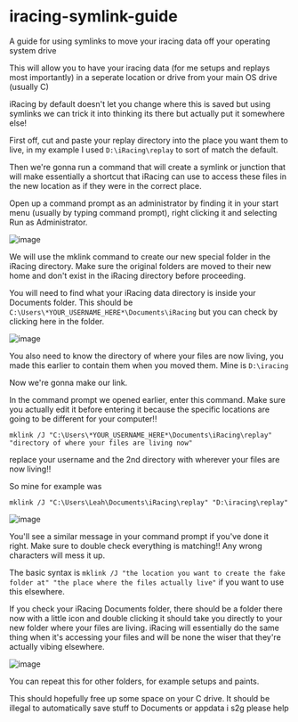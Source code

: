 # iracing-symlink-guide
A guide for using symlinks to move your iracing data off your operating system drive


This will allow you to have your iracing data (for me setups and replays most importantly) in a seperate location or drive from your main OS drive (usually C)

iRacing by default doesn't let you change where this is saved but using symlinks we can trick it into thinking its there but actually put it somewhere else!

First off, cut and paste your replay directory into the place you want them to live, in my example I used `D:\iRacing\replay` to sort of match the default.

Then we're gonna run a command that will create a symlink or junction that will make essentially a shortcut that iRacing can use to access these files in the new location as if they were in the correct place.

Open up a command prompt as an administrator by finding it in your start menu (usually by typing command prompt), right clicking it and selecting Run as Administrator.

![image](https://user-images.githubusercontent.com/33838911/167403610-63e5f2f5-6d44-47e0-97bd-a5cf4911e0ce.png)

We will use the mklink command to create our new special folder in the iRacing directory. Make sure the original folders are moved to their new home and don't exist in the iRacing directory before proceeding.

You will need to find what your iRacing data directory is inside your Documents folder. This should be `C:\Users\*YOUR_USERNAME_HERE*\Documents\iRacing` but you can check by clicking here in the folder.

![image](https://user-images.githubusercontent.com/33838911/167404349-f4566c25-cd8f-4c8f-813b-5513608fc94c.png)

You also need to know the directory of where your files are now living, you made this earlier to contain them when you moved them. Mine is `D:\iracing`

Now we're gonna make our link.

In the command prompt we opened earlier, enter this command. Make sure you actually edit it before entering it because the specific locations are going to be different for your computer!!

`mklink /J "C:\Users\*YOUR_USERNAME_HERE*\Documents\iRacing\replay" "directory of where your files are living now"`

replace your username and the 2nd directory with wherever your files are now living!!

So mine for example was 

`mklink /J "C:\Users\Leah\Documents\iRacing\replay" "D:\iracing\replay"`

![image](https://user-images.githubusercontent.com/33838911/167405253-836f57ae-7c28-41d8-8ba1-bdef0b355b25.png)

You'll see a similar message in your command prompt if you've done it right. Make sure to double check everything is matching!! Any wrong characters will mess it up.

The basic syntax is `mklink /J "the location you want to create the fake folder at" "the place where the files actually live"` if you want to use this elsewhere.

If you check your iRacing Documents folder, there should be a folder there now with a little icon and double clicking it should take you directly to your new folder where your files are living. iRacing will essentially do the same thing when it's accessing your files and will be none the wiser that they're actually vibing elsewhere.

![image](https://user-images.githubusercontent.com/33838911/167405513-9a0b45a6-8c34-4d85-b0d6-7b96e3e79234.png)

You can repeat this for other folders, for example setups and paints.

This should hopefully free up some space on your C drive. It should be illegal to automatically save stuff to Documents or appdata i s2g please help
